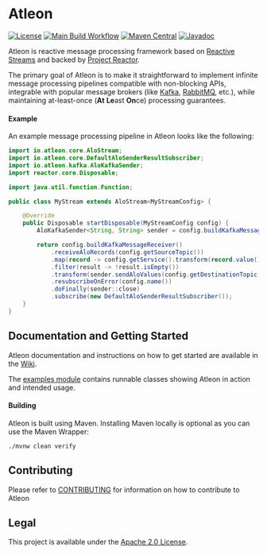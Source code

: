 # Atleon
[![License](https://img.shields.io/badge/License-Apache%202.0-blue.svg)](https://opensource.org/licenses/Apache-2.0)
[![Main Build Workflow](https://github.com/atleon/atleon/actions/workflows/build.yml/badge.svg?branch=main)](https://github.com/atleon/atleon/actions/workflows/build.yml)
[![Maven Central](https://maven-badges.herokuapp.com/maven-central/io.atleon/atleon-core/badge.svg?style=plastic)](https://mvnrepository.com/artifact/io.atleon)
[![Javadoc](https://javadoc.io/badge2/io.atleon/atleon-core/javadoc.svg)](https://javadoc.io/doc/io.atleon/atleon-core)

Atleon is reactive message processing framework based on [Reactive Streams](https://www.reactive-streams.org/) and backed by [Project Reactor](https://projectreactor.io/).

The primary goal of Atleon is to make it straightforward to implement infinite message processing pipelines compatible with non-blocking APIs, integrable with popular message brokers (like [Kafka](https://kafka.apache.org/), [RabbitMQ](https://www.rabbitmq.com/), etc.), while maintaining at-least-once (**At** **Le**ast **On**ce) processing guarantees.

#### Example
An example message processing pipeline in Atleon looks like the following:

```java
import io.atleon.core.AloStream;
import io.atleon.core.DefaultAloSenderResultSubscriber;
import io.atleon.kafka.AloKafkaSender;
import reactor.core.Disposable;

import java.util.function.Function;

public class MyStream extends AloStream<MyStreamConfig> {

    @Override
    public Disposable startDisposable(MyStreamConfig config) {
        AloKafkaSender<String, String> sender = config.buildKafkaMessageSender();

        return config.buildKafkaMessageReceiver()
            .receiveAloRecords(config.getSourceTopic())
            .map(record -> config.getService().transform(record.value()))
            .filter(result -> !result.isEmpty())
            .transform(sender.sendAloValues(config.getDestinationTopic(), message -> message.substring(0, 1)))
            .resubscribeOnError(config.name())
            .doFinally(sender::close)
            .subscribe(new DefaultAloSenderResultSubscriber());
    }
}
```

## Documentation and Getting Started
Atleon documentation and instructions on how to get started are available in the [Wiki](../../wiki).

The [examples module](examples) contains runnable classes showing Atleon in action and intended usage.

#### Building

Atleon is built using Maven. Installing Maven locally is optional as you can use the Maven Wrapper:

```$bash
./mvnw clean verify
```

## Contributing

Please refer to [CONTRIBUTING](CONTRIBUTING.md) for information on how to contribute to Atleon

## Legal

This project is available under the [Apache 2.0 License](http://www.apache.org/licenses/LICENSE-2.0.html).